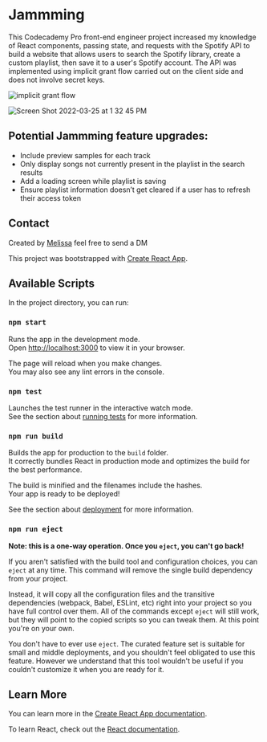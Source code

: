 # Jammming
This Codecademy Pro front-end engineer project increased my knowledge of React components, passing state, and requests with the Spotify API to build a website that allows users to search the Spotify library, create a custom playlist, then save it to a user's Spotify account. The API was implemented using implicit grant flow carried out on the client side and does not involve secret keys.

![implicit grant flow](https://developer.spotify.com/assets/AuthG_ImplicitGrant.png)

![Screen Shot 2022-03-25 at 1 32 45 PM](https://user-images.githubusercontent.com/91221861/160173014-93eeb268-1a21-4aa7-84a8-f92b2a32a20d.png)

## Potential Jammming feature upgrades:

* Include preview samples for each track
* Only display songs not currently present in the playlist in the search results
* Add a loading screen while playlist is saving
* Ensure playlist information doesn’t get cleared if a user has to refresh their access token

## Contact

Created by [Melissa](https://twitter.com/misathemeb)  feel free to send a DM

This project was bootstrapped with [Create React App](https://github.com/facebook/create-react-app).

## Available Scripts

In the project directory, you can run:

### `npm start`

Runs the app in the development mode.\
Open [http://localhost:3000](http://localhost:3000) to view it in your browser.

The page will reload when you make changes.\
You may also see any lint errors in the console.

### `npm test`

Launches the test runner in the interactive watch mode.\
See the section about [running tests](https://facebook.github.io/create-react-app/docs/running-tests) for more information.

### `npm run build`

Builds the app for production to the `build` folder.\
It correctly bundles React in production mode and optimizes the build for the best performance.

The build is minified and the filenames include the hashes.\
Your app is ready to be deployed!

See the section about [deployment](https://facebook.github.io/create-react-app/docs/deployment) for more information.

### `npm run eject`

**Note: this is a one-way operation. Once you `eject`, you can't go back!**

If you aren't satisfied with the build tool and configuration choices, you can `eject` at any time. This command will remove the single build dependency from your project.

Instead, it will copy all the configuration files and the transitive dependencies (webpack, Babel, ESLint, etc) right into your project so you have full control over them. All of the commands except `eject` will still work, but they will point to the copied scripts so you can tweak them. At this point you're on your own.

You don't have to ever use `eject`. The curated feature set is suitable for small and middle deployments, and you shouldn't feel obligated to use this feature. However we understand that this tool wouldn't be useful if you couldn't customize it when you are ready for it.

## Learn More

You can learn more in the [Create React App documentation](https://facebook.github.io/create-react-app/docs/getting-started).

To learn React, check out the [React documentation](https://reactjs.org/).
